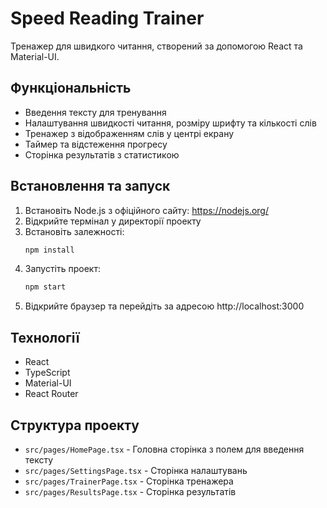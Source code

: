 # Speed Reading Trainer

Тренажер для швидкого читання, створений за допомогою React та Material-UI.

## Функціональність

- Введення тексту для тренування
- Налаштування швидкості читання, розміру шрифту та кількості слів
- Тренажер з відображенням слів у центрі екрану
- Таймер та відстеження прогресу
- Сторінка результатів з статистикою

## Встановлення та запуск

1. Встановіть Node.js з офіційного сайту: https://nodejs.org/
2. Відкрийте термінал у директорії проекту
3. Встановіть залежності:
   ```bash
   npm install
   ```
4. Запустіть проект:
   ```bash
   npm start
   ```
5. Відкрийте браузер та перейдіть за адресою http://localhost:3000

## Технології

- React
- TypeScript
- Material-UI
- React Router

## Структура проекту

- `src/pages/HomePage.tsx` - Головна сторінка з полем для введення тексту
- `src/pages/SettingsPage.tsx` - Сторінка налаштувань
- `src/pages/TrainerPage.tsx` - Сторінка тренажера
- `src/pages/ResultsPage.tsx` - Сторінка результатів
